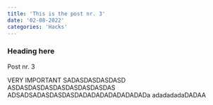 ```yaml
---
title: 'This is the post nr. 3'
date: '02-08-2022'
categories: 'Hacks'
---
```


### Heading here

Post nr. 3


<Emphasize type='prohibit'>
    VERY IMPORTANT SADASDASDASDASD
    ASDASDASDASDASDASDASDASDAS
    ADSADSADASDASDASDADADADADADADADADa
    adadadadaDADAA
</Emphasize>